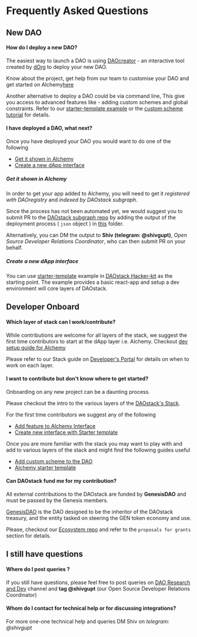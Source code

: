# Frequently Asked Questions

## New DAO

#### How do I deploy a new DAO?

The easiest way to launch a DAO is using [DAOcreator](https://dorg.tech/#/dao-creator) - an interactive tool created by [dOrg](https://dorg.tech/#/) to deploy your new DAO.

Know about the project, get help from our team to customise your DAO and get started on Alchemy[here](https://daostack.io/alchemy)

Another alternative to deploy a DAO could be via command line, This give you access to advanced features like - adding custom schemes and global constraints. Refer to our [starter-template example](https://github.com/daostack/DAOstack-Hackers-Kit/tree/master/starter-template) or the [custom scheme tutorial](https://daostack.github.io/DAOstack-Hackers-Kit/gettingStarted/customScheme/intro/) for details.

#### I have deployed a DAO, what next?

Once you have deployed your DAO you would want to do one of the following

  - [Get it shown in Alchemy](#get-it-shown-in-alchemy)
  - [Create a new dApp interface](#create-a-new-dapp-interface)

##### Get it shown in Alchemy

In order to get your app added to Alchemy, you will need to get it *registered with DAOregistry* and *indexed by DAOstack subgraph*.

Since the process has not been automated yet, we would suggest you to submit PR to the [DAOstack subgraph repo](https://github.com/daostack/subgraph/) by adding the output of the deployment process ( `json` object ) in [this](https://github.com/daostack/subgraph/tree/master/daos/mainnet) folder.

Alternatively, you can DM the output to **Shiv (telegram: @shivgupt)**, *Open Source Developer Relations Coordinator*, who can then submit PR on your behalf.


##### Create a new dApp interface

You can use [starter-template](https://github.com/daostack/DAOstack-Hackers-Kit/tree/master/starter-template) example in [DAOstack Hacker-kit](https://github.com/daostack/DAOstack-Hackers-Kit/) as the starting point. The example provides a basic react-app and setup a dev environment will core layers of DAOstack.

## Developer Onboard

#### Which layer of stack can I work/contribute?

While contributions are welcome for all layers of the stack, we suggest the first time contributors to start at the dApp layer i.e. Alchemy. Checkout [dev setup guide for Alchemy](https://daostack.github.io/DAOstack-Hackers-Kit/gettingStarted/setupAlchemyDevMode/)

Please refer to our Stack guide on [Developer's Portal](https://daostack.github.io/DAOstack-Hackers-Kit/) for details on when to work on each layer.

#### I want to contribute but don't know where to get started?

Onboarding on any new project can be a daunting process.

Please checkout the intro to the various layers of the [DAOstack's Stack](https://daostack.github.io/DAOstack-Hackers-Kit/).

For the first time contributors we suggest any of the following

  - [Add feature to Alchemy Interface](https://daostack.github.io/DAOstack-Hackers-Kit/gettingStarted/setupAlchemyDevMode/)
  - [Create new interface with Starter template](https://github.com/daostack/DAOstack-Hackers-Kit/tree/master/starter-template)

Once you are more familiar with the stack you may want to play with and add to various layers of the stack and might find the following guides useful

  - [Add custom scheme to the DAO ](https://daostack.github.io/DAOstack-Hackers-Kit/gettingStarted/customScheme/intro/)
  - [Alchemy starter template](https://github.com/daostack/DAOstack-Hackers-Kit/tree/master/alchemy-starter)

#### Can DAOstack fund me for my contribution?

All external contributions to the DAOstack are funded by **GenesisDAO** and must be passed by the Genesis members.

[GenesisDAO](https://alchemy.daostack.io/dao/0x294f999356ed03347c7a23bcbcf8d33fa41dc830) is the DAO designed to be the inheritor of the DAOstack treasury, and the entity tasked on steering the GEN token economy and use.

Please, checkout our [Ecosystem repo](https://github.com/daostack/ecosystem#daostack-collaboration) and refer to the `proposals for grants` section for details.

## I still have questions

#### Where do I post queries ?

If you still have questions, please feel free to post queries on [DAO Research and Dev](https://t.me/joinchat/ICRVPUzd7gZ-AHnJZLfdhg) channel and **tag @shivgupt** (our Open Source Developer Relations Coordinator)


#### Whom do I contact for technical help or for discussing integrations?

For more one-one technical help and queries DM Shiv on *telegram: @shivgupt*
